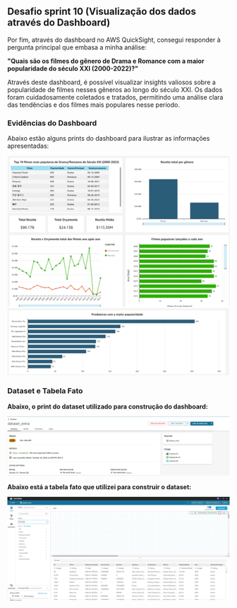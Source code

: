 ## Desafio sprint 10 (Visualização dos dados através do Dashboard)

Por fim, através do dashboard no AWS QuickSight, consegui responder à pergunta principal que embasa a minha análise:

**"Quais são os filmes do gênero de Drama e Romance com a maior popularidade do século XXI (2000-2022)?"**

Através deste dashboard, é possível visualizar insights valiosos sobre a popularidade de filmes nesses gêneros ao longo do século XXI. Os dados foram cuidadosamente coletados e tratados, permitindo uma análise clara das tendências e dos filmes mais populares nesse período.

### Evidências do Dashboard

Abaixo estão alguns prints do dashboard para ilustrar as informações apresentadas:

 ![Dashboard parte - 1](../Evidencias/dashboard%20pt-1.png)
 ![Dashboard parte - 2](../Evidencias/dashboard%20pt-2.png)

### Dataset e Tabela Fato

**Abaixo, o print do dataset utilizado para construção do dashboard:**

 ![DataSet](../Evidencias/dataset%20utilizado%20para%20criação%20do%20dashboard.png)

**Abaixo está a tabela fato que utilizei para construir o dataset:**

![Tabela fato utilizada para construção do dataset](../Evidencias/Tabela%20fato%20utilizada%20para%20o%20dataset.png)
